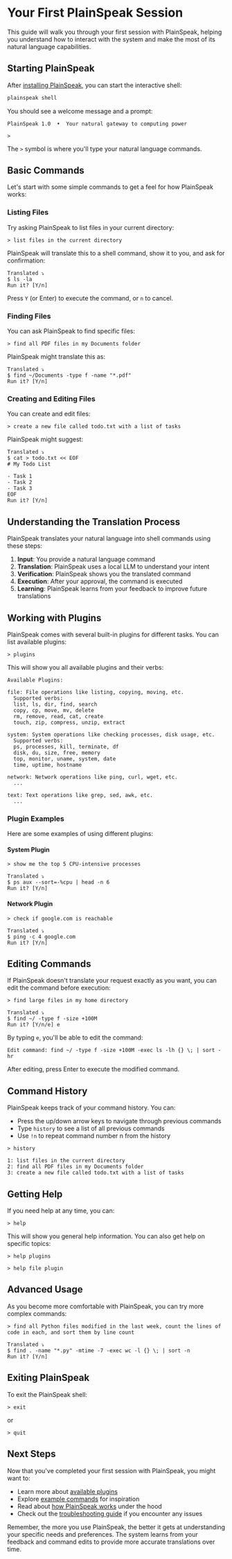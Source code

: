 # Your First PlainSpeak Session

This guide will walk you through your first session with PlainSpeak, helping you understand how to interact with the system and make the most of its natural language capabilities.

## Starting PlainSpeak

After [installing PlainSpeak](../installation/index.md), you can start the interactive shell:

```bash
plainspeak shell
```

You should see a welcome message and a prompt:

```
PlainSpeak 1.0  •  Your natural gateway to computing power

> 
```

The `>` symbol is where you'll type your natural language commands.

## Basic Commands

Let's start with some simple commands to get a feel for how PlainSpeak works:

### Listing Files

Try asking PlainSpeak to list files in your current directory:

```
> list files in the current directory
```

PlainSpeak will translate this to a shell command, show it to you, and ask for confirmation:

```
Translated ⤵
$ ls -la
Run it? [Y/n]
```

Press `Y` (or Enter) to execute the command, or `n` to cancel.

### Finding Files

You can ask PlainSpeak to find specific files:

```
> find all PDF files in my Documents folder
```

PlainSpeak might translate this as:

```
Translated ⤵
$ find ~/Documents -type f -name "*.pdf"
Run it? [Y/n]
```

### Creating and Editing Files

You can create and edit files:

```
> create a new file called todo.txt with a list of tasks
```

PlainSpeak might suggest:

```
Translated ⤵
$ cat > todo.txt << EOF
# My Todo List

- Task 1
- Task 2
- Task 3
EOF
Run it? [Y/n]
```

## Understanding the Translation Process

PlainSpeak translates your natural language into shell commands using these steps:

1. **Input**: You provide a natural language command
2. **Translation**: PlainSpeak uses a local LLM to understand your intent
3. **Verification**: PlainSpeak shows you the translated command
4. **Execution**: After your approval, the command is executed
5. **Learning**: PlainSpeak learns from your feedback to improve future translations

## Working with Plugins

PlainSpeak comes with several built-in plugins for different tasks. You can list available plugins:

```
> plugins
```

This will show you all available plugins and their verbs:

```
Available Plugins:

file: File operations like listing, copying, moving, etc.
  Supported verbs:
  list, ls, dir, find, search
  copy, cp, move, mv, delete
  rm, remove, read, cat, create
  touch, zip, compress, unzip, extract

system: System operations like checking processes, disk usage, etc.
  Supported verbs:
  ps, processes, kill, terminate, df
  disk, du, size, free, memory
  top, monitor, uname, system, date
  time, uptime, hostname
  
network: Network operations like ping, curl, wget, etc.
  ...

text: Text operations like grep, sed, awk, etc.
  ...
```

### Plugin Examples

Here are some examples of using different plugins:

#### System Plugin

```
> show me the top 5 CPU-intensive processes
```

```
Translated ⤵
$ ps aux --sort=-%cpu | head -n 6
Run it? [Y/n]
```

#### Network Plugin

```
> check if google.com is reachable
```

```
Translated ⤵
$ ping -c 4 google.com
Run it? [Y/n]
```

## Editing Commands

If PlainSpeak doesn't translate your request exactly as you want, you can edit the command before execution:

```
> find large files in my home directory
```

```
Translated ⤵
$ find ~/ -type f -size +100M
Run it? [Y/n/e] e
```

By typing `e`, you'll be able to edit the command:

```
Edit command: find ~/ -type f -size +100M -exec ls -lh {} \; | sort -hr
```

After editing, press Enter to execute the modified command.

## Command History

PlainSpeak keeps track of your command history. You can:

- Press the up/down arrow keys to navigate through previous commands
- Type `history` to see a list of all previous commands
- Use `!n` to repeat command number n from the history

```
> history
```

```
1: list files in the current directory
2: find all PDF files in my Documents folder
3: create a new file called todo.txt with a list of tasks
```

## Getting Help

If you need help at any time, you can:

```
> help
```

This will show you general help information. You can also get help on specific topics:

```
> help plugins
```

```
> help file plugin
```

## Advanced Usage

As you become more comfortable with PlainSpeak, you can try more complex commands:

```
> find all Python files modified in the last week, count the lines of code in each, and sort them by line count
```

```
Translated ⤵
$ find . -name "*.py" -mtime -7 -exec wc -l {} \; | sort -n
Run it? [Y/n]
```

## Exiting PlainSpeak

To exit the PlainSpeak shell:

```
> exit
```

or

```
> quit
```

## Next Steps

Now that you've completed your first session with PlainSpeak, you might want to:

- Learn more about [available plugins](../plugins/overview.md)
- Explore [example commands](../guides/examples.md) for inspiration
- Read about [how PlainSpeak works](../guides/how_it_works.md) under the hood
- Check out the [troubleshooting guide](../faq/troubleshooting.md) if you encounter any issues

Remember, the more you use PlainSpeak, the better it gets at understanding your specific needs and preferences. The system learns from your feedback and command edits to provide more accurate translations over time. 